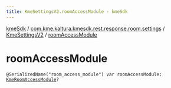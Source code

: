 ```yaml
---
title: KmeSettingsV2.roomAccessModule - kmeSdk
---
```


[kmeSdk](../../index.html) / [com.kme.kaltura.kmesdk.rest.response.room.settings](../index.html) / [KmeSettingsV2](index.html) / [roomAccessModule](./room-access-module.html)

# roomAccessModule

`@SerializedName("room_access_module") var roomAccessModule: `[`KmeRoomAccessModule`](../-kme-room-access-module/index.html)`?`